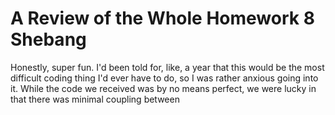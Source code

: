 # A Review of the Whole Homework 8 Shebang

Honestly, super fun. I'd been told for, like, a year that this would be the most difficult coding thing I'd ever have to do, so I was rather anxious going into it. While the code we received was by no means perfect, we were lucky in that there was minimal coupling between 